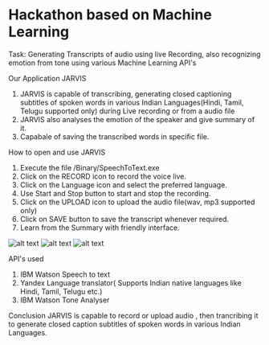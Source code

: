 # Hackathon based on Machine Learning
Task: Generating Transcripts of audio using live Recording, also recognizing emotion from tone using various Machine Learning API's

Our Application JARVIS 
1. JARVIS is capable of transcribing, generating closed captioning subtitles of spoken words in various Indian Languages(Hindi, Tamil, Telugu supported only) during Live recording or from a audio file
2. JARVIS also analyses the emotion of the speaker and give summary of it.
3. Capabale of saving the transcribed words in specific file.


How to open and use JARVIS
1. Execute the file /Binary/SpeechToText.exe
2. Click on the RECORD icon to record the voice live.
3. Click on the Language icon and select the preferred language.
4. Use Start and Stop button to start and stop the recording.
5. Click on the UPLOAD icon to upload the audio file(wav, mp3 supported only)
6. Click on SAVE button to save the transcript whenever required.
7. Learn from the Summary with friendly interface.

![alt text](https://github.com/pTidke/Hackathon/blob/master/Capture%201.PNG?raw=true)
![alt text](https://github.com/pTidke/Hackathon/blob/master/Capture%203.PNG?raw=true)
![alt text](https://github.com/pTidke/Hackathon/blob/master/Screenshot%20(1).png?raw=true)

API's used
1. IBM Watson Speech to text
2. Yandex Language translator( Supports Indian native languages like Hindi, Tamil, Telugu etc.)
3. IBM Watson Tone Analyser

Conclusion
JARVIS is capable to record or upload audio , then trancribing it to generate closed caption subtitles of spoken words in various Indian Languages.
